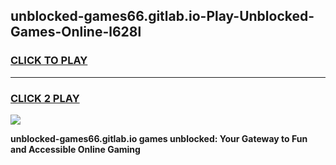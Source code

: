 
## unblocked-games66.gitlab.io-Play-Unblocked-Games-Online-l628l
<h3>
<a href="https://premium76.site?title=unblocked-games66.gitlab.io&ref=25A">CLICK TO PLAY</a></h3>
<hr>

<h3>
<a href="https://premium76.site?title=unblocked-games66.gitlab.io&ref=25A">CLICK 2 PLAY</a>
  
</h3>

<a href="https://premium76.site?title=unblocked-games66.gitlab.io&ref=25A"><img src="https://clearcache.store/games.png"></a>


**unblocked-games66.gitlab.io games unblocked: Your Gateway to Fun and Accessible Online Gaming**
